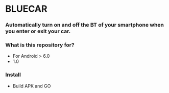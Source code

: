# BLUECAR #

### Automatically turn on and off the BT of your smartphone when you enter or exit your car. ###

### What is this repository for? ###

* For Android > 6.0
* 1.0

### Install ###

* Build APK and GO
